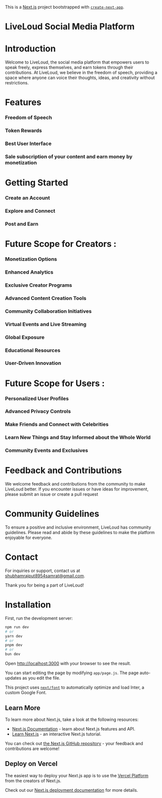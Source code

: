 This is a [Next.js](https://nextjs.org/) project bootstrapped with [`create-next-app`](https://github.com/vercel/next.js/tree/canary/packages/create-next-app).
# LiveLoud Social Media Platform

# Introduction
Welcome to LiveLoud, the social media platform that empowers users to speak freely, express themselves, and earn tokens through their contributions. At LiveLoud, we believe in the freedom of speech, providing a space where anyone can voice their thoughts, ideas, and creativity without restrictions.

# Features
### Freedom of Speech
### Token Rewards
### Best User Interface
### Sale subscription of your content and earn money by monetization

# Getting Started
### Create an Account
### Explore and Connect
### Post and Earn


# Future Scope for Creators :

### Monetization Options
### Enhanced Analytics
### Exclusive Creator Programs
### Advanced Content Creation Tools
### Community Collaboration Initiatives
### Virtual Events and Live Streaming
### Global Exposure
### Educational Resources
### User-Driven Innovation

# Future Scope for Users :
### Personalized User Profiles
### Advanced Privacy Controls
### Make Friends and Connect with Celebrities
### Learn New Things and Stay Informed about the Whole World
### Community Events and Exclusives


# Feedback and Contributions
We welcome feedback and contributions from the community to make LiveLoud better. If you encounter issues or have ideas for improvement, please submit an issue or create a pull request


# Community Guidelines
To ensure a positive and inclusive environment, LiveLoud has community guidelines. Please read and abide by these guidelines to make the platform enjoyable for everyone.

# Contact
For inquiries or support, contact us at shubhamrajput8954samrat@gmail.com.

Thank you for being a part of LiveLoud!





# Installation

First, run the development server:

```bash
npm run dev
# or
yarn dev
# or
pnpm dev
# or
bun dev
```

Open [http://localhost:3000](http://localhost:3000) with your browser to see the result.

You can start editing the page by modifying `app/page.js`. The page auto-updates as you edit the file.

This project uses [`next/font`](https://nextjs.org/docs/basic-features/font-optimization) to automatically optimize and load Inter, a custom Google Font.

## Learn More

To learn more about Next.js, take a look at the following resources:

- [Next.js Documentation](https://nextjs.org/docs) - learn about Next.js features and API.
- [Learn Next.js](https://nextjs.org/learn) - an interactive Next.js tutorial.

You can check out [the Next.js GitHub repository](https://github.com/vercel/next.js/) - your feedback and contributions are welcome!

## Deploy on Vercel

The easiest way to deploy your Next.js app is to use the [Vercel Platform](https://vercel.com/new?utm_medium=default-template&filter=next.js&utm_source=create-next-app&utm_campaign=create-next-app-readme) from the creators of Next.js.

Check out our [Next.js deployment documentation](https://nextjs.org/docs/deployment) for more details.

